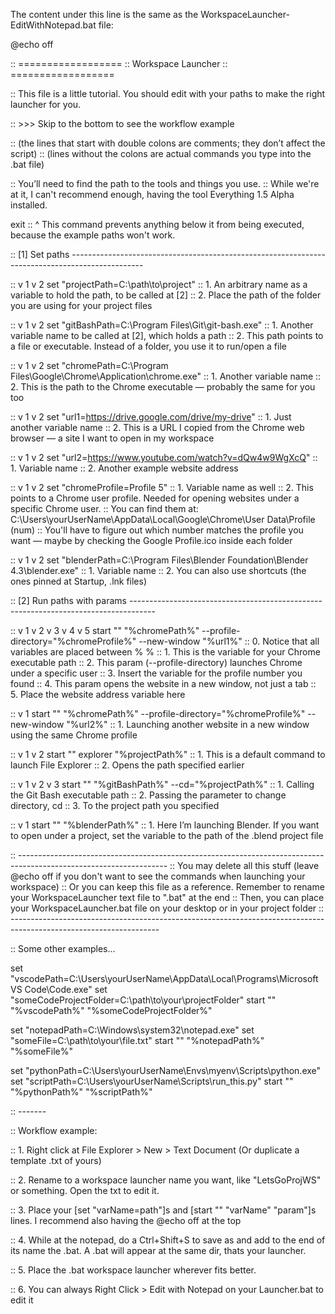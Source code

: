 The content under this line is the same as the WorkspaceLauncher-EditWithNotepad.bat file:

@echo off

:: ==================
:: Workspace Launcher 
:: ==================

:: This file is a little tutorial. You should edit with your paths to make the right launcher for you.

:: >>> Skip to the bottom to see the workflow example



:: (the lines that start with double colons are comments; they don’t affect the script)
:: (lines without the colons are actual commands you type into the .bat file)

:: You’ll need to find the path to the tools and things you use.
:: While we're at it, I can't recommend enough, having the tool Everything 1.5 Alpha installed.


exit
:: ^ This command prevents anything below it from being executed, because the example paths won't work.


:: [1] Set paths ------------------------------------------------------------------------------------------------


::   v 1         v 2
set "projectPath=C:\path\to\project"
:: 1. An arbitrary name as a variable to hold the path, to be called at [2]
:: 2. Place the path of the folder you are using for your project files


::   v 1         v 2
set "gitBashPath=C:\Program Files\Git\git-bash.exe"
:: 1. Another variable name to be called at [2], which holds a path
:: 2. This path points to a file or executable. Instead of a folder, you use it to run/open a file


::   v 1        v 2
set "chromePath=C:\Program Files\Google\Chrome\Application\chrome.exe"
:: 1. Another variable name
:: 2. This is the path to the Chrome executable — probably the same for you too


::   v 1  v 2 
set "url1=https://drive.google.com/drive/my-drive"
:: 1. Just another variable name
:: 2. This is a URL I copied from the Chrome web browser — a site I want to open in my workspace


::   v 1  v 2
set "url2=https://www.youtube.com/watch?v=dQw4w9WgXcQ"
:: 1. Variable name
:: 2. Another example website address


::   v 1           v 2
set "chromeProfile=Profile 5"
:: 1. Variable name as well
:: 2. This points to a Chrome user profile. Needed for opening websites under a specific Chrome user.
::    You can find them at: C:\Users\yourUserName\AppData\Local\Google\Chrome\User Data\Profile (num)
::    You'll have to figure out which number matches the profile you want — maybe by checking the Google Profile.ico inside each folder


::   v 1         v 2
set "blenderPath=C:\Program Files\Blender Foundation\Blender 4.3\blender.exe"
:: 1. Variable name
:: 2. You can also use shortcuts (the ones pinned at Startup, .lnk files)



:: [2] Run paths with params ------------------------------------------------------------------------------------


::         v 1          v 2                   v 3             v 4            v 5
start "" "%chromePath%" --profile-directory="%chromeProfile%" --new-window "%url1%"
:: 0. Notice that all variables are placed between % %
:: 1. This is the variable for your Chrome executable path
:: 2. This param (--profile-directory) launches Chrome under a specific user
:: 3. Insert the variable for the profile number you found
:: 4. This param opens the website in a new window, not just a tab
:: 5. Place the website address variable here


::                                                                           v 1
start "" "%chromePath%" --profile-directory="%chromeProfile%" --new-window "%url2%"
:: 1. Launching another website in a new window using the same Chrome profile


::       v 1        v 2
start "" explorer "%projectPath%"
:: 1. This is a default command to launch File Explorer
:: 2. Opens the path specified earlier


::         v 1           v 2    v 3
start "" "%gitBashPath%" --cd="%projectPath%"
:: 1. Calling the Git Bash executable path
:: 2. Passing the parameter to change directory, cd
:: 3. To the project path you specified


::         v 1
start "" "%blenderPath%"
:: 1. Here I’m launching Blender. If you want to open under a project, set the variable to the path of the .blend project file


:: -------------------------------------------------------------------------------------------------------------------
:: You may delete all this stuff (leave @echo off if you don't want to see the commands when launching your workspace)
:: Or you can keep this file as a reference. Remember to rename your WorkspaceLauncher text file to ".bat" at the end
:: Then, you can place your WorkspaceLauncher.bat file on your desktop or in your project folder
:: -------------------------------------------------------------------------------------------------------------------


:: Some other examples...

set "vscodePath=C:\Users\yourUserName\AppData\Local\Programs\Microsoft VS Code\Code.exe"
set "someCodeProjectFolder=C:\path\to\your\projectFolder"
start "" "%vscodePath%" "%someCodeProjectFolder%"


set "notepadPath=C:\Windows\system32\notepad.exe"
set "someFile=C:\path\to\your\file.txt"
start "" "%notepadPath%" "%someFile%"


set "pythonPath=C:\Users\yourUserName\Envs\myenv\Scripts\python.exe"
set "scriptPath=C:\Users\yourUserName\Scripts\run_this.py"
start "" "%pythonPath%" "%scriptPath%"


:: -------

:: Workflow example:

:: 1. Right click at File Explorer > New > Text Document (Or duplicate a template .txt of yours)

:: 2. Rename to a workspace launcher name you want, like "LetsGoProjWS" or something. Open the txt to edit it.

:: 3. Place your [set "varName=path"]s and [start "" "varName" "param"]s lines. I recommend also having the @echo off at the top

:: 4. While at the notepad, do a Ctrl+Shift+S to save as and add to the end of its name the .bat. A .bat will appear at the same dir, thats your launcher.

:: 5. Place the .bat workspace launcher wherever fits better. 

:: 6. You can always Right Click > Edit with Notepad on your Launcher.bat to edit it
